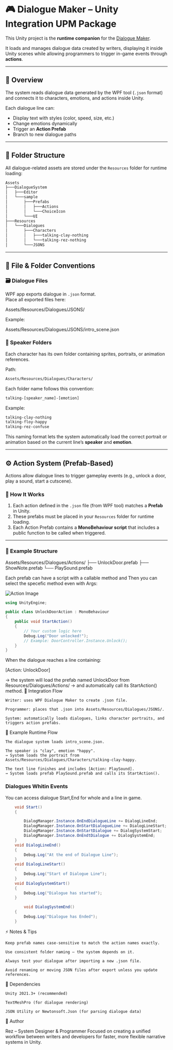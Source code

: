 # 🎮 Dialogue Maker – Unity Integration UPM Package

This Unity project is the **runtime companion** for the [Dialogue Maker](https://github.com/rezdevir/Dialogue-Maker).

It loads and manages dialogue data created by writers, displaying it inside Unity scenes while allowing programmers to trigger in-game events through **actions**.

---

## 🧩 Overview

The system reads dialogue data generated by the WPF tool (`.json` format) and connects it to characters, emotions, and actions inside Unity.

Each dialogue line can:

- Display text with styles (color, speed, size, etc.)
- Change emotions dynamically
- Trigger an **Action Prefab**
- Branch to new dialogue paths

---

## 📁 Folder Structure

All dialogue-related assets are stored under the `Resources` folder for runtime loading:

```bash
Assets
├───DialogueSystem
│   ├───Editor
│   └───sample
│       ├───Prefabs
│       │   ├───Actions
│       │   └───ChoiceIcon
│       └───UI
├───Resources
│   └───Dialogues
│       ├───Characters
│       │   ├───talking-clay-nothing
│       │   └───talking-rez-nothing
│       └───JSONS
```

---

## 💾 File & Folder Conventions

### 🗃️ Dialogue Files

WPF app exports dialogue in `.json` format.  
Place all exported files here:

Assets/Resources/Dialogues/JSONS/

Example:

Assets/Resources/Dialogues/JSONS/intro_scene.json

### 🧍 Speaker Folders

Each character has its own folder containing sprites, portraits, or animation references.

Path:

```bash
Assets/Resources/Dialogues/Characters/
```

Each folder name follows this convention:

```bash
talking-[speaker_name]-[emotion]
```

Example:

```bash
talking-clay-nothing
talking-floy-happy
talking-rez-confuse
```

This naming format lets the system automatically load the correct portrait or animation based on the current line’s **speaker** and **emotion**.

---

## ⚙️ Action System (Prefab-Based)

Actions allow dialogue lines to trigger gameplay events (e.g., unlock a door, play a sound, start a cutscene).

### 🔹 How It Works

1. Each action defined in the `.json` file (from WPF tool) matches a **Prefab** in Unity.
2. These prefabs must be placed in your `Resources` folder for runtime loading.
3. Each Action Prefab contains a **MonoBehaviour script** that includes a public function to be called when triggered.

---

### 🧱 Example Structure

Assets/Resources/Dialogues/Actions/
├── UnlockDoor.prefab
├── ShowNote.prefab
└── PlaySound.prefab

Each prefab can have a script with a callable method and Then you can select the specefic method even with Args:

![Action Image](https://raw.githubusercontent.com/rezdevir/CV/main/ds.png)

```csharp
using UnityEngine;

public class UnlockDoorAction : MonoBehaviour
{
    public void StartAction()
    {
        // Your custom logic here
        Debug.Log("Door unlocked!");
        // Example: DoorController.Instance.Unlock();
    }
}
```

When the dialogue reaches a line containing:

[Action: UnlockDoor]

→ the system will load the prefab named UnlockDoor from Resources/Dialogues/Actions/
→ and automatically call its StartAction() method.
🧠 Integration Flow

    Writer: uses WPF Dialogue Maker to create .json file.

    Programmer: places that .json into Assets/Resources/Dialogues/JSONS/.

    System: automatically loads dialogues, links character portraits, and triggers action prefabs.

🔄 Example Runtime Flow

    The dialogue system loads intro_scene.json.

    The speaker is "clay", emotion "happy".
    → System loads the portrait from
    Assets/Resources/Dialogues/Characters/talking-clay-happy.

    The text line finishes and includes [Action: PlaySound].
    → System loads prefab PlaySound.prefab and calls its StartAction().

### Dialogues Whitin Events

You can access dialogue Start,End for whole and a line in game.

```csharp
    void Start()
    {

        DialogManager.Instance.OnEndDialogueLine += DialogLineEnd;
        DialogManager.Instance.OnStartDialogueLine += DialogLineStart;
        DialogManager.Instance.OnStartDialogue += DialogSystemStart;
        DialogManager.Instance.OnEndtDialogue += DialogSystemEnd;
    }
    void DialogLineEnd()
    {
        Debug.Log("At the end of Dialogue Line");
    }
    void DialogLineStart()
    {
        Debug.Log("Start of Dialogue Line");
    }
    void DialogSystemStart()
    {
        Debug.Log("Dialogue has started");
    }

        void DialogSystemEnd()
    {
        Debug.Log("Dialogue has Ended");
    }
```

⚡ Notes & Tips

    Keep prefab names case-sensitive to match the action names exactly.

    Use consistent folder naming — the system depends on it.

    Always test your dialogue after importing a new .json file.

    Avoid renaming or moving JSON files after export unless you update references.

🧰 Dependencies

    Unity 2021.3+ (recommended)

    TextMeshPro (for dialogue rendering)

    JSON Utility or Newtonsoft.Json (for parsing dialogue data)

👤 Author

Rez – System Designer & Programmer
Focused on creating a unified workflow between writers and developers for faster, more flexible narrative systems in Unity.

```

```
